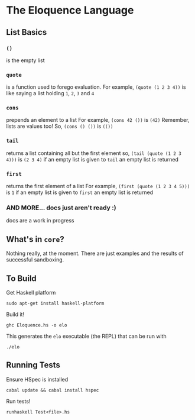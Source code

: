 # The Eloquence Language
## List Basics
### `()`
is the empty list
### `quote`
is a function used to forego evaluation.
For example, `(quote (1 2 3 4))`
is like saying a list holding `1`, `2`, `3` and `4`
### `cons`
prepends an element to a list
For example, `(cons 42 ())`
is `(42)`
Remember, lists are values too!
So, `(cons () ())`
is `(())`
### `tail`
returns a list containing all but the first element
so, `(tail (quote (1 2 3 4)))`
is `(2 3 4)`
if an empty list is given to `tail`
an empty list is returned
### `first`
returns the first element of a list
For example, `(first (quote (1 2 3 4 5)))`
is `1`
if an empty list is given to `first`
an empty list is returned
### AND MORE... docs just aren't ready :)
docs are a work in progress

## What's in `core`?
Nothing really, at the moment. There are just examples and the results of successful sandboxing.

## To Build
Get Haskell platform
```
sudo apt-get install haskell-platform
```

Build it!
```
ghc Eloquence.hs -o elo
```

This generates the `elo` executable (the REPL) that can be run with
```
./elo
```

## Running Tests
Ensure HSpec is installed
```
cabal update && cabal install hspec
```

Run tests!
```
runhaskell Test<file>.hs
```
